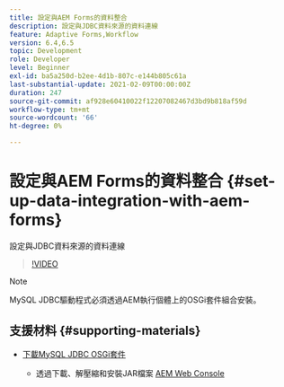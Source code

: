 ```yaml
---
title: 設定與AEM Forms的資料整合
description: 設定與JDBC資料來源的資料連線
feature: Adaptive Forms,Workflow
version: 6.4,6.5
topic: Development
role: Developer
level: Beginner
exl-id: ba5a250d-b2ee-4d1b-807c-e144b805c61a
last-substantial-update: 2021-02-09T00:00:00Z
duration: 247
source-git-commit: af928e60410022f12207082467d3bd9b818af59d
workflow-type: tm+mt
source-wordcount: '66'
ht-degree: 0%

---
```


# 設定與AEM Forms的資料整合 {#set-up-data-integration-with-aem-forms}

設定與JDBC資料來源的資料連線

>[!VIDEO](https://video.tv.adobe.com/v/17724?quality=12&learn=on)

>[!NOTE]
>
>MySQL JDBC驅動程式必須透過AEM執行個體上的OSGi套件組合安裝。

## 支援材料 {#supporting-materials}

* [下載MySQL JDBC OSGi套件](https://dev.mysql.com/downloads/connector/j/)

   * 透過下載、解壓縮和安裝JAR檔案 [AEM Web Console](http://localhost:4502/system/console/bundles)
